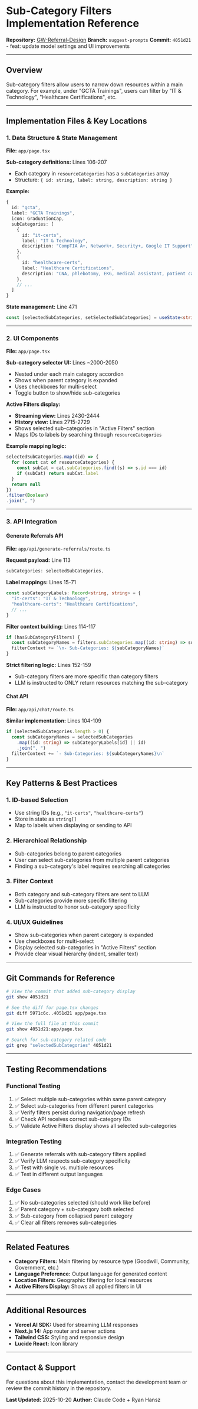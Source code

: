 # Sub-Category Filters Implementation Reference

**Repository:** [GW-Referral-Design](https://github.com/RyanHansz/GW-Referral-Design)
**Branch:** `suggest-prompts`
**Commit:** `4051d21` - feat: update model settings and UI improvements

---

## Overview

Sub-category filters allow users to narrow down resources within a main category. For example, under "GCTA Trainings", users can filter by "IT & Technology", "Healthcare Certifications", etc.

---

## Implementation Files & Key Locations

### **1. Data Structure & State Management**

**File:** `app/page.tsx`

**Sub-category definitions:** Lines 106-207
- Each category in `resourceCategories` has a `subCategories` array
- Structure: `{ id: string, label: string, description: string }`

**Example:**
```typescript
{
  id: "gcta",
  label: "GCTA Trainings",
  icon: GraduationCap,
  subCategories: [
    {
      id: "it-certs",
      label: "IT & Technology",
      description: "CompTIA A+, Network+, Security+, Google IT Support"
    },
    {
      id: "healthcare-certs",
      label: "Healthcare Certifications",
      description: "CNA, phlebotomy, EKG, medical assistant, patient care"
    },
    // ...
  ]
}
```

**State management:** Line 471
```typescript
const [selectedSubCategories, setSelectedSubCategories] = useState<string[]>([])
```

---

### **2. UI Components**

**File:** `app/page.tsx`

**Sub-category selector UI:** Lines ~2000-2050
- Nested under each main category accordion
- Shows when parent category is expanded
- Uses checkboxes for multi-select
- Toggle button to show/hide sub-categories

**Active Filters display:**
- **Streaming view:** Lines 2430-2444
- **History view:** Lines 2715-2729
- Shows selected sub-categories in "Active Filters" section
- Maps IDs to labels by searching through `resourceCategories`

**Example mapping logic:**
```typescript
selectedSubCategories.map((id) => {
  for (const cat of resourceCategories) {
    const subCat = cat.subCategories.find((s) => s.id === id)
    if (subCat) return subCat.label
  }
  return null
})
.filter(Boolean)
.join(", ")
```

---

### **3. API Integration**

#### **Generate Referrals API**
**File:** `app/api/generate-referrals/route.ts`

**Request payload:** Line 113
```typescript
subCategories: selectedSubCategories,
```

**Label mappings:** Lines 15-71
```typescript
const subCategoryLabels: Record<string, string> = {
  "it-certs": "IT & Technology",
  "healthcare-certs": "Healthcare Certifications",
  // ...
}
```

**Filter context building:** Lines 114-117
```typescript
if (hasSubCategoryFilters) {
  const subCategoryNames = filters.subCategories.map((id: string) => subCategoryLabels[id] || id).join(", ")
  filterContext += `\n- Sub-Categories: ${subCategoryNames}`
}
```

**Strict filtering logic:** Lines 152-159
- Sub-category filters are more specific than category filters
- LLM is instructed to ONLY return resources matching the sub-category

#### **Chat API**
**File:** `app/api/chat/route.ts`

**Similar implementation:** Lines 104-109
```typescript
if (selectedSubCategories.length > 0) {
  const subCategoryNames = selectedSubCategories
    .map((id: string) => subCategoryLabels[id] || id)
    .join(", ")
  filterContext += `- Sub-Categories: ${subCategoryNames}\n`
}
```

---

## Key Patterns & Best Practices

### **1. ID-based Selection**
- Use string IDs (e.g., `"it-certs"`, `"healthcare-certs"`)
- Store in state as `string[]`
- Map to labels when displaying or sending to API

### **2. Hierarchical Relationship**
- Sub-categories belong to parent categories
- User can select sub-categories from multiple parent categories
- Finding a sub-category's label requires searching all categories

### **3. Filter Context**
- Both category and sub-category filters are sent to LLM
- Sub-categories provide more specific filtering
- LLM is instructed to honor sub-category specificity

### **4. UI/UX Guidelines**
- Show sub-categories when parent category is expanded
- Use checkboxes for multi-select
- Display selected sub-categories in "Active Filters" section
- Provide clear visual hierarchy (indent, smaller text)

---

## Git Commands for Reference

```bash
# View the commit that added sub-category display
git show 4051d21

# See the diff for page.tsx changes
git diff 5971c6c..4051d21 app/page.tsx

# View the full file at this commit
git show 4051d21:app/page.tsx

# Search for sub-category related code
git grep "selectedSubCategories" 4051d21
```

---

## Testing Recommendations

### **Functional Testing**
1. ✅ Select multiple sub-categories within same parent category
2. ✅ Select sub-categories from different parent categories
3. ✅ Verify filters persist during navigation/page refresh
4. ✅ Check API receives correct sub-category IDs
5. ✅ Validate Active Filters display shows all selected sub-categories

### **Integration Testing**
1. ✅ Generate referrals with sub-category filters applied
2. ✅ Verify LLM respects sub-category specificity
3. ✅ Test with single vs. multiple resources
4. ✅ Test in different output languages

### **Edge Cases**
1. ✅ No sub-categories selected (should work like before)
2. ✅ Parent category + sub-category both selected
3. ✅ Sub-category from collapsed parent category
4. ✅ Clear all filters removes sub-categories

---

## Related Features

- **Category Filters:** Main filtering by resource type (Goodwill, Community, Government, etc.)
- **Language Preference:** Output language for generated content
- **Location Filters:** Geographic filtering for local resources
- **Active Filters Display:** Shows all applied filters in UI

---

## Additional Resources

- **Vercel AI SDK:** Used for streaming LLM responses
- **Next.js 14:** App router and server actions
- **Tailwind CSS:** Styling and responsive design
- **Lucide React:** Icon library

---

## Contact & Support

For questions about this implementation, contact the development team or review the commit history in the repository.

**Last Updated:** 2025-10-20
**Author:** Claude Code + Ryan Hansz
